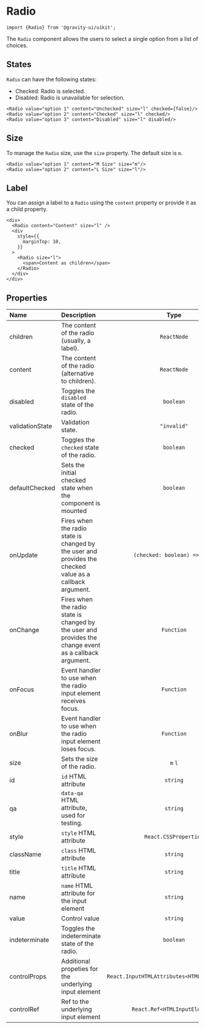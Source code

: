 <!--GITHUB_BLOCK-->

# Radio

<!--/GITHUB_BLOCK-->

```tsx
import {Radio} from '@gravity-ui/uikit';
```

The `Radio` component allows the users to select a single option from a list of choices.

## States

`Radio` can have the following states:

- Checked: Radio is selected.
- Disabled: Radio is unavailable for selection.

<!--LANDING_BLOCK

<ExampleBlock
    code={`
<Radio value="option 1" content="Unchecked" size="l" checked={false}/>
<Radio value="option 2" content="Checked" size="l" checked/>
<Radio value="option 3" content="Disabled" size="l" disabled/>
`}
>
    <UIKit.Radio value="option 1" content="Unchecked" size="l" checked={false}/>
    <UIKit.Radio value="option 2" content="Checked" size="l" checked/>
    <UIKit.Radio value="option 3" content="Disabled" size="l" disabled/>
</ExampleBlock>

LANDING_BLOCK-->

<!--GITHUB_BLOCK-->

```tsx
<Radio value="option 1" content="Unchecked" size="l" checked={false}/>
<Radio value="option 2" content="Checked" size="l" checked/>
<Radio value="option 3" content="Disabled" size="l" disabled/>
```

<!--/GITHUB_BLOCK-->

## Size

To manage the `Radio` size, use the `size` property. The default size is `m`.

<!--LANDING_BLOCK

<ExampleBlock
    code={`
<Radio value="option 1" content="M Size" size="m"/>
<Radio value="option 2" content="L Size" size="l"/>
`}
>
    <UIKit.Radio value="option 1" content="M Size" size="m"/>
    <UIKit.Radio value="option 2" content="L Size" size="l"/>
</ExampleBlock>

LANDING_BLOCK-->

<!--GITHUB_BLOCK-->

```tsx
<Radio value="option 1" content="M Size" size="m"/>
<Radio value="option 2" content="L Size" size="l"/>
```

<!--/GITHUB_BLOCK-->

## Label

You can assign a label to a `Radio` using the `content` property or provide it as a child property.

<!--LANDING_BLOCK

<ExampleBlock
    code={`
<div>
  <Radio content="Content" size="l" />
  <div
    style={{
      marginTop: 10,
    }}
  >
    <Radio size="l">
      <span>Content as children</span>
    </Radio>
  </div>
</div>
`}
>
<div>
  <UIKit.Radio content="Content" size="l" />
  <div
    style={{
      marginTop: 10,
    }}
  >
    <UIKit.Radio size="l">
      <span>Content as children</span>
    </UIKit.Radio>
  </div>
</div>
</ExampleBlock>

LANDING_BLOCK-->

<!--GITHUB_BLOCK-->

```tsx
<div>
  <Radio content="Content" size="l" />
  <div
    style={{
      marginTop: 10,
    }}
  >
    <Radio size="l">
      <span>Content as children</span>
    </Radio>
  </div>
</div>
```

<!--/GITHUB_BLOCK-->

## Properties

| Name            | Description                                                                                              |                     Type                      | Default |
| :-------------- | :------------------------------------------------------------------------------------------------------- | :-------------------------------------------: | :-----: |
| children        | The content of the radio (usually, a label).                                                             |                  `ReactNode`                  |         |
| content         | The content of the radio (alternative to children).                                                      |                  `ReactNode`                  |         |
| disabled        | Toggles the `disabled` state of the radio.                                                               |                   `boolean`                   | `false` |
| validationState | Validation state.                                                                                        |                  `"invalid"`                  |         |
| checked         | Toggles the `checked` state of the radio.                                                                |                   `boolean`                   | `false` |
| defaultChecked  | Sets the initial checked state when the component is mounted                                             |                   `boolean`                   | `false` |
| onUpdate        | Fires when the radio state is changed by the user and provides the checked value as a callback argument. |         `(checked: boolean) => void`          |         |
| onChange        | Fires when the radio state is changed by the user and provides the change event as a callback argument.  |                  `Function`                   |         |
| onFocus         | Event handler to use when the radio input element receives focus.                                        |                  `Function`                   |         |
| onBlur          | Event handler to use when the radio input element loses focus.                                           |                  `Function`                   |         |
| size            | Sets the size of the radio.                                                                              |                    `m` `l`                    |   `m`   |
| id              | `id` HTML attribute                                                                                      |                   `string`                    |         |
| qa              | `data-qa` HTML attribute, used for testing.                                                              |                   `string`                    |         |
| style           | `style` HTML attribute                                                                                   |             `React.CSSProperties`             |         |
| className       | `class` HTML attribute                                                                                   |                   `string`                    |         |
| title           | `title` HTML attribute                                                                                   |                   `string`                    |         |
| name            | `name` HTML attribute for the input element                                                              |                   `string`                    |         |
| value           | Control value                                                                                            |                   `string`                    |         |
| indeterminate   | Toggles the indeterminate state of the radio.                                                            |                   `boolean`                   | `false` |
| controlProps    | Additional propeties for the underlying input element                                                    | `React.InputHTMLAttributes<HTMLInputElement>` |         |
| controlRef      | Ref to the underlying input element                                                                      |         `React.Ref<HTMLInputElement>`         |         |

